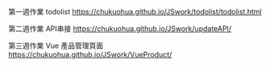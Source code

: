 第一週作業 todolist
https://chukuohua.github.io/JSwork/todolist/todolist.html

第二週作業 API串接
https://chukuohua.github.io/JSwork/updateAPI/

第三週作業 Vue 產品管理頁面
https://chukuohua.github.io/JSwork/VueProduct/
